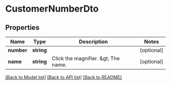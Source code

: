 # CustomerNumberDto

## Properties
Name | Type | Description | Notes
------------ | ------------- | ------------- | -------------
**number** | **string** |  | [optional] 
**name** | **string** | Click the magnifier. &amp;gt; The name. | [optional] 

[[Back to Model list]](../README.md#documentation-for-models) [[Back to API list]](../README.md#documentation-for-api-endpoints) [[Back to README]](../README.md)


